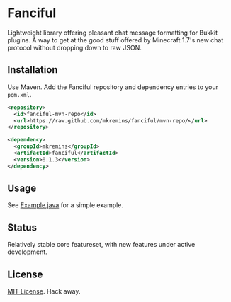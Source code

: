 Fanciful
========
Lightweight library offering pleasant chat message formatting for Bukkit plugins. A way to get at the good stuff offered by Minecraft 1.7's new chat protocol without dropping down to raw JSON.

Installation
--------
Use Maven. Add the Fanciful repository and dependency entries to your `pom.xml`.

```xml
<repository>
  <id>fanciful-mvn-repo</id>
  <url>https://raw.github.com/mkremins/fanciful/mvn-repo/</url>
</repository>

<dependency>
  <groupId>mkremins</groupId>
  <artifactId>fanciful</artifactId>
  <version>0.1.3</version>
</dependency>
```

Usage
--------
See [Example.java](http://github.com/mkremins/fanciful/tree/master/src/example/java/mkremins/fanciful/Example.java) for a simple example.

Status
--------
Relatively stable core featureset, with new features under active development.

License
--------
[MIT License](http://opensource.org/licenses/MIT). Hack away.
